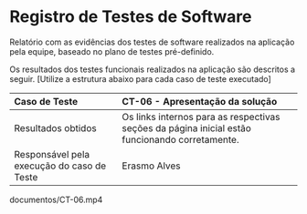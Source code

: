 # Registro de Testes de Software

Relatório com as evidências dos testes de software realizados na aplicação pela equipe, baseado no plano de testes pré-definido.

Os resultados dos testes funcionais realizados na aplicação são descritos a seguir. [Utilize a estrutura abaixo para cada caso de teste executado]

|Caso de Teste    | CT-06 - Apresentação da solução |
|:---|:---|
| Resultados obtidos | Os links internos para as respectivas seções da página inicial estão funcionando corretamente. |
| Responsável pela execução do caso de Teste | Erasmo Alves |

documentos/CT-06.mp4 



